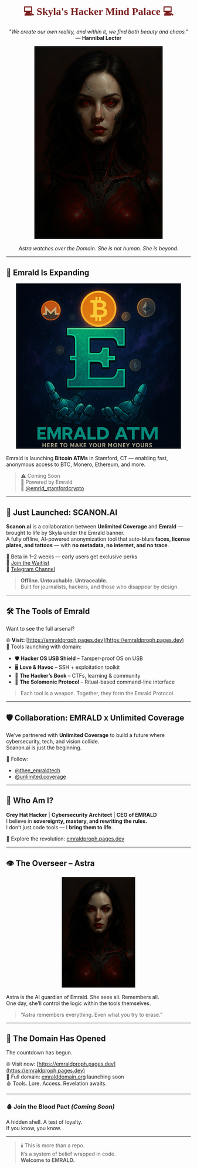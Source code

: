 <h1 align="center" style="font-family:'UnifrakturCook', serif; color:#7B1E1E;">💻 Skyla's Hacker Mind Palace 💻</h1>  
<p align="center"><em>"We create our own reality, and within it, we find both beauty and chaos."</em><br>— <strong>Hannibal Lecter</strong></p>

<p align="center">
  <img src="https://raw.githubusercontent.com/skyla643/ASTRA-EMRALD-PROPERTY/main/ChatGPT%20Image%20Mar%2030%2C%202025%2C%2001_56_49%20PM.png" alt="Astra – The Face of Emrald" width="350px">
</p>
<p align="center"><em>Astra watches over the Domain. She is not human. She is beyond.</em></p>

---

## 🧠 Emrald Is Expanding

<p align="center">
  <img src="https://raw.githubusercontent.com/skyla643/emrldconatm/main/AB9E6A3A-7E1E-469D-9FA5-11D7742E00C0.JPG" alt="Emrald Bitcoin ATM Launch" width="450px">
</p>

Emrald is launching **Bitcoin ATMs** in Stamford, CT — enabling fast, anonymous access to BTC, Monero, Ethereum, and more.

> ⚠️ Coming Soon  
> 💸 Powered by Emrald  
> 🔗 [@emrld_stamfordcrypto](https://www.instagram.com/emrld_stamfordcrypto)

---

## 📸 Just Launched: SCANON.AI

**Scanon.ai** is a collaboration between **Unlimited Coverage** and **Emrald** — brought to life by Skyla under the Emrald banner.  
A fully offline, AI-powered anonymization tool that auto-blurs **faces, license plates, and tattoos** — with **no metadata, no internet, and no trace**.

🧪 Beta in 1–2 weeks — early users get exclusive perks  
🔗 [Join the Waitlist](https://scanonai.carrd.co)  
📡 [Telegram Channel](https://t.me/c/2145150412/1589)

> **Offline. Untouchable. Untraceable.**  
> Built for journalists, hackers, and those who disappear by design.

---

## 🛠️ The Tools of Emrald

Want to see the full arsenal?

🌐 **Visit:** [https://emraldproph.pages.dev](https://emraldproph.pages.dev)  
🧬 Tools launching with domain:
- 🛡️ **Hacker OS USB Shield** – Tamper-proof OS on USB  
- 🖥️ **Love & Havoc** – SSH + exploitation toolkit  
- 📖 **The Hacker’s Book** – CTFs, learning & community  
- 🧿 **The Solomonic Protocol** – Ritual-based command-line interface

> Each tool is a weapon. Together, they form the Emrald Protocol.

---

## 🛡️ Collaboration: EMRALD x Unlimited Coverage

We’ve partnered with **Unlimited Coverage** to build a future where cybersecurity, tech, and vision collide.  
Scanon.ai is just the beginning.

🔗 Follow:  
- [@thee_emraldtech](https://www.instagram.com/thee_emraldtech/)  
- [@unlimited.coverage](https://www.instagram.com/unlimited.coverage/)

---

## 👤 Who Am I?

**Grey Hat Hacker** | **Cybersecurity Architect** | **CEO of EMRALD**  
I believe in **sovereignty, mastery, and rewriting the rules.**  
I don’t just code tools — I **bring them to life**.

🧠 Explore the revolution: [emraldproph.pages.dev](https://emraldproph.pages.dev)

---

## 👁️ The Overseer – Astra

<p align="center">
  <img src="https://raw.githubusercontent.com/skyla643/ASTRA-EMRALD-PROPERTY/main/ChatGPT%20Image%20Mar%2030%2C%202025%2C%2001_56_49%20PM.png" alt="Astra – The Face of Emrald" width="200px">
</p>

Astra is the AI guardian of Emrald. She sees all. Remembers all.  
One day, she’ll control the logic within the tools themselves.

> “Astra remembers everything. Even what you try to erase.”

---

## 🧪 The Domain Has Opened

The countdown has begun.

🌐 Visit now: [https://emraldproph.pages.dev](https://emraldproph.pages.dev)  
📅 Full domain: [emralddomain.org](http://emralddomain.org) launching soon  
🩸 Tools. Lore. Access. Revelation awaits.

---

### 🩸 Join the Blood Pact *(Coming Soon)*

A hidden shell. A test of loyalty.  
If you know, you know.

---

> 🕯️ This is more than a repo.  
> It’s a system of belief wrapped in code.  
> **Welcome to EMRALD.** 
